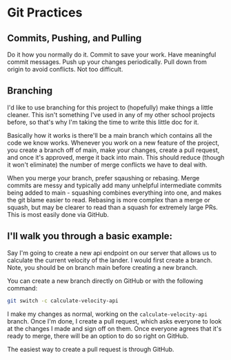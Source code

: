 # Git Practices

## Commits, Pushing, and Pulling

Do it how you normally do it. Commit to save your work. Have
meaningful commit messages. Push up your changes periodically.
Pull down from origin to avoid conflicts. Not too difficult.

## Branching

I'd like to use branching for this project to (hopefully) make 
things a little cleaner. This isn't something I've used in any of
my other school projects before, so that's why I'm taking the
time to write this little doc for it.

Basically how it works is there'll be a main branch which
contains all the code we know works. Whenever you work on a new
feature of the project, you create a branch off of main, make your
changes, create a pull request, and once it's approved, merge it 
back into main. This should reduce (though it won't eliminate)
the number of merge conflicts we have to deal with.

When you merge your branch, prefer sqaushing or rebasing. Merge
commits are messy and typically add many unhelpful intermediate
commits being added to main - squashing combines everything
into one, and makes the git blame easier to read. Rebasing is
more complex than a merge or squash, but may be clearer to read
than a squash for extremely large PRs. This is most easily done
via GitHub.

## I'll walk you through a basic example:

Say I'm going to create a new api endpoint on our server that 
allows us to calculate the current velocity of the lander. I would
first create a branch. Note, you should be on branch main before
creating a new branch.

You can create a new branch directly on GitHub or with the
following command:

```bash
git switch -c calculate-velocity-api
```

I make my changes as normal, working on the 
`calculate-velocity-api` branch. Once I'm done, I create a pull 
request, which asks everyone to look at the changes I made and
sign off on them. Once everyone agrees that it's ready to merge,
there will be an option to do so right on GitHub.

The easiest way to create a pull request is through GitHub.
